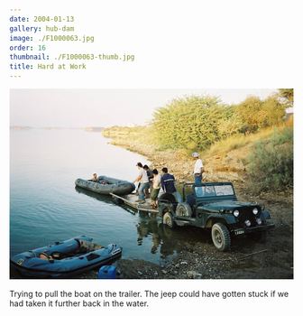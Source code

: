 ```yaml
---
date: 2004-01-13
gallery: hub-dam
image: ./F1000063.jpg
order: 16
thumbnail: ./F1000063-thumb.jpg
title: Hard at Work
---
```


![Hard at Work](./F1000063.jpg)

Trying to pull the boat on the trailer. The jeep could have gotten stuck if we had taken it further back in the water.